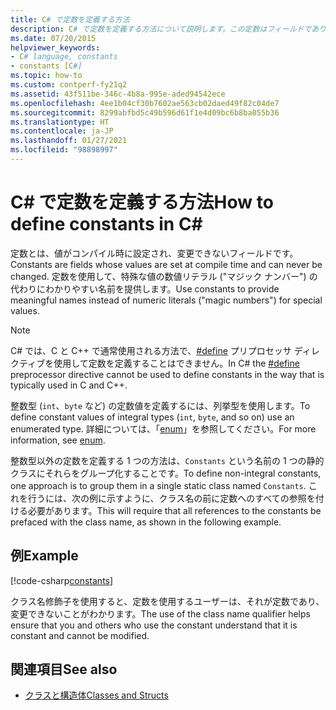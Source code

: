 ```yaml
---
title: C# で定数を定義する方法
description: C# で定数を定義する方法について説明します。この定数はフィールドであり、コンパイル時にその値が設定されます。 定数を使用して、特殊な値にわかりやすい名前を提供します。
ms.date: 07/20/2015
helpviewer_keywords:
- C# language, constants
- constants [C#]
ms.topic: how-to
ms.custom: contperf-fy21q2
ms.assetid: 43f511be-346c-4b8a-995e-aded94542ece
ms.openlocfilehash: 4ee1b04cf30b7602ae563cb02daed49f82c04de7
ms.sourcegitcommit: 8299abfbd5c49b596d61f1e4d09bc6b8ba055b36
ms.translationtype: HT
ms.contentlocale: ja-JP
ms.lasthandoff: 01/27/2021
ms.locfileid: "98898997"
---
```

# <a name="how-to-define-constants-in-c"></a><span data-ttu-id="86db1-104">C\# で定数を定義する方法</span><span class="sxs-lookup"><span data-stu-id="86db1-104">How to define constants in C\#</span></span>

<span data-ttu-id="86db1-105">定数とは、値がコンパイル時に設定され、変更できないフィールドです。</span><span class="sxs-lookup"><span data-stu-id="86db1-105">Constants are fields whose values are set at compile time and can never be changed.</span></span> <span data-ttu-id="86db1-106">定数を使用して、特殊な値の数値リテラル ("マジック ナンバー") の代わりにわかりやすい名前を提供します。</span><span class="sxs-lookup"><span data-stu-id="86db1-106">Use constants to provide meaningful names instead of numeric literals ("magic numbers") for special values.</span></span>  
  
> [!NOTE]
> <span data-ttu-id="86db1-107">C# では、C と C++ で通常使用される方法で、[#define](../../language-reference/preprocessor-directives/preprocessor-define.md) プリプロセッサ ディレクティブを使用して定数を定義することはできません。</span><span class="sxs-lookup"><span data-stu-id="86db1-107">In C# the [#define](../../language-reference/preprocessor-directives/preprocessor-define.md) preprocessor directive cannot be used to define constants in the way that is typically used in C and C++.</span></span>  
  
 <span data-ttu-id="86db1-108">整数型 (`int`、`byte` など) の定数値を定義するには、列挙型を使用します。</span><span class="sxs-lookup"><span data-stu-id="86db1-108">To define constant values of integral types (`int`, `byte`, and so on) use an enumerated type.</span></span> <span data-ttu-id="86db1-109">詳細については、「[enum](../../language-reference/builtin-types/enum.md)」を参照してください。</span><span class="sxs-lookup"><span data-stu-id="86db1-109">For more information, see [enum](../../language-reference/builtin-types/enum.md).</span></span>  
  
 <span data-ttu-id="86db1-110">整数型以外の定数を定義する 1 つの方法は、`Constants` という名前の 1 つの静的クラスにそれらをグループ化することです。</span><span class="sxs-lookup"><span data-stu-id="86db1-110">To define non-integral constants, one approach is to group them in a single static class named `Constants`.</span></span> <span data-ttu-id="86db1-111">これを行うには、次の例に示すように、クラス名の前に定数へのすべての参照を付ける必要があります。</span><span class="sxs-lookup"><span data-stu-id="86db1-111">This will require that all references to the constants be prefaced with the class name, as shown in the following example.</span></span>  
  
## <a name="example"></a><span data-ttu-id="86db1-112">例</span><span class="sxs-lookup"><span data-stu-id="86db1-112">Example</span></span>  

 [!code-csharp[constants](snippets/how-to-define-constants/Program.cs)]  
  
 <span data-ttu-id="86db1-113">クラス名修飾子を使用すると、定数を使用するユーザーは、それが定数であり、変更できないことがわかります。</span><span class="sxs-lookup"><span data-stu-id="86db1-113">The use of the class name qualifier helps ensure that you and others who use the constant understand that it is constant and cannot be modified.</span></span>  
  
## <a name="see-also"></a><span data-ttu-id="86db1-114">関連項目</span><span class="sxs-lookup"><span data-stu-id="86db1-114">See also</span></span>

- [<span data-ttu-id="86db1-115">クラスと構造体</span><span class="sxs-lookup"><span data-stu-id="86db1-115">Classes and Structs</span></span>](./index.md)

